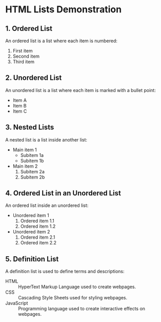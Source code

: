<!DOCTYPE html>
<html lang="en">
<head>
 <meta charset="UTF-8">
 <meta name="viewport" content="width=device-width, initial-scale=1.0">
 <title>HTML Lists Example</title>
</head>
<body>
 <h1>HTML Lists Demonstration</h1>
 <h2>1. Ordered List</h2>
 <p>An ordered list is a list where each item is numbered:</p>
 <ol>
 <li>First item</li>
 <li>Second item</li>
 <li>Third item</li>
 </ol>
 <h2>2. Unordered List</h2>
 <p>An unordered list is a list where each item is marked with a bullet point:</p>
 <ul>
 <li>Item A</li>
 <li>Item B</li>
 <li>Item C</li>
 </ul>
 <h2>3. Nested Lists</h2>
 <p>A nested list is a list inside another list:</p>
 <ul>
 <li>Main item 1
 <ul>
 <li>Subitem 1a</li>
 <li>Subitem 1b</li>
 </ul>
 </li>
 <li>Main item 2
 <ol>
 <li>Subitem 2a</li>
 <li>Subitem 2b</li>
 </ol>
 </li>
 </ul>
 <h2>4. Ordered List in an Unordered List</h2>
 <p>An ordered list inside an unordered list:</p>
 <ul>
 <li>Unordered item 1
 <ol>
 <li>Ordered item 1.1</li>
 <li>Ordered item 1.2</li>
 </ol>
 </li>
 <li>Unordered item 2
 <ol>
 <li>Ordered item 2.1</li>
 <li>Ordered item 2.2</li>
 </ol>
 </li>
 </ul>
 <h2>5. Definition List</h2>
 <p>A definition list is used to define terms and descriptions:</p>
 <dl>
 <dt>HTML</dt>
 <dd>HyperText Markup Language used to create webpages.</dd>
 <dt>CSS</dt>
 <dd>Cascading Style Sheets used for styling webpages.</dd>
 <dt>JavaScript</dt>
 <dd>Programming language used to create interactive effects on webpages.</dd>
 </dl>
</body>
</html>
